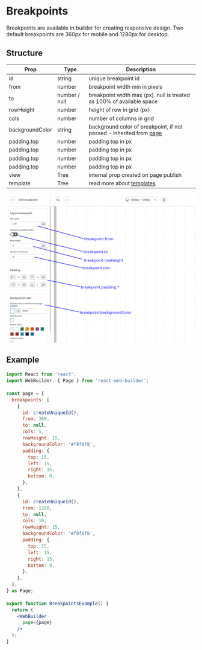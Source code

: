 # Breakpoints
Breakpoints are available in builder for creating responsive design. Two default breakpoints are 360px for mobile and 1280px for desktop.

## Structure

| Prop | Type | Description |
| --- | --- | --- |
| id | string | unique breakpoint id |
| from | number | breakpoint width min in pixels |
| to | number / null | breakpoint width max (px). null is treated as 100% of available space |
| rowHeight | number | height of row in grid (px) |
| cols | number | number of columns in grid |
| backgroundColor | string | background color of breakpoint, if not passed - inherited from <a href="./02-PAGE.md">page</a> |
| padding.top | number | padding top in px |
| padding.top | number | padding top in px |
| padding.top | number | padding top in px |
| padding.top | number | padding top in px |
| view | Tree | internal prop created on page publish |
| template | Tree | read more about <a href="./04-TEMPLATES.md">templates</a> |

<img src="./assets/breakpoints01.png" />

## Example

```jsx
import React from 'react';
import WebBuilder, { Page } from 'react-web-builder';

const page = {
  breakpoints: [
    {
      id: createUniqueId(),
      from: 360,
      to: null,
      cols: 5,
      rowHeight: 15,
      backgroundColor: '#f8f8f8',
      padding: {
        top: 15,
        left: 15,
        right: 15,
        bottom: 0,
      },
    },
    {
      id: createUniqueId(),
      from: 1280,
      to: null,
      cols: 10,
      rowHeight: 15,
      backgroundColor: '#f8f8f8',
      padding: {
        top: 15,
        left: 15,
        right: 15,
        bottom: 0,
      },
    },
  ],
} as Page;

export function BreakpointsExample() {
  return (
    <WebBuilder
      page={page}
    />
  );
}
```
